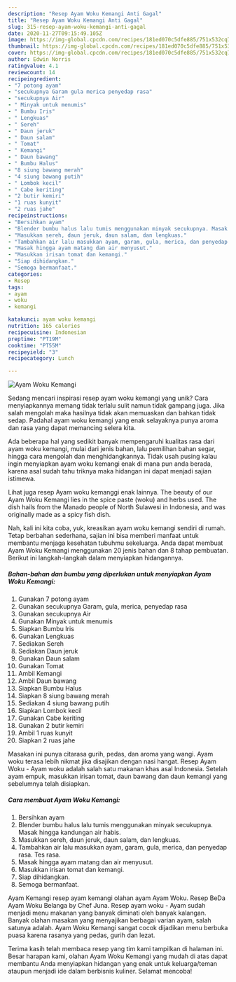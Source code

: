 ```yaml
---
description: "Resep Ayam Woku Kemangi Anti Gagal"
title: "Resep Ayam Woku Kemangi Anti Gagal"
slug: 315-resep-ayam-woku-kemangi-anti-gagal
date: 2020-11-27T09:15:49.105Z
image: https://img-global.cpcdn.com/recipes/181ed070c5dfe885/751x532cq70/ayam-woku-kemangi-foto-resep-utama.jpg
thumbnail: https://img-global.cpcdn.com/recipes/181ed070c5dfe885/751x532cq70/ayam-woku-kemangi-foto-resep-utama.jpg
cover: https://img-global.cpcdn.com/recipes/181ed070c5dfe885/751x532cq70/ayam-woku-kemangi-foto-resep-utama.jpg
author: Edwin Norris
ratingvalue: 4.1
reviewcount: 14
recipeingredient:
- "7 potong ayam"
- "secukupnya Garam gula merica penyedap rasa"
- "secukupnya Air"
- " Minyak untuk menumis"
- " Bumbu Iris"
- " Lengkuas"
- " Sereh"
- " Daun jeruk"
- " Daun salam"
- " Tomat"
- " Kemangi"
- " Daun bawang"
- " Bumbu Halus"
- "8 siung bawang merah"
- "4 siung bawang putih"
- " Lombok kecil"
- " Cabe keriting"
- "2 butir kemiri"
- "1 ruas kunyit"
- "2 ruas jahe"
recipeinstructions:
- "Bersihkan ayam"
- "Blender bumbu halus lalu tumis menggunakan minyak secukupnya. Masak hingga kandungan air habis."
- "Masukkan sereh, daun jeruk, daun salam, dan lengkuas."
- "Tambahkan air lalu masukkan ayam, garam, gula, merica, dan penyedap rasa. Tes rasa."
- "Masak hingga ayam matang dan air menyusut."
- "Masukkan irisan tomat dan kemangi."
- "Siap dihidangkan."
- "Semoga bermanfaat."
categories:
- Resep
tags:
- ayam
- woku
- kemangi

katakunci: ayam woku kemangi 
nutrition: 165 calories
recipecuisine: Indonesian
preptime: "PT19M"
cooktime: "PT55M"
recipeyield: "3"
recipecategory: Lunch

---
```



![Ayam Woku Kemangi](https://img-global.cpcdn.com/recipes/181ed070c5dfe885/751x532cq70/ayam-woku-kemangi-foto-resep-utama.jpg)

Sedang mencari inspirasi resep ayam woku kemangi yang unik? Cara menyiapkannya memang tidak terlalu sulit namun tidak gampang juga. Jika salah mengolah maka hasilnya tidak akan memuaskan dan bahkan tidak sedap. Padahal ayam woku kemangi yang enak selayaknya punya aroma dan rasa yang dapat memancing selera kita.

Ada beberapa hal yang sedikit banyak mempengaruhi kualitas rasa dari ayam woku kemangi, mulai dari jenis bahan, lalu pemilihan bahan segar, hingga cara mengolah dan menghidangkannya. Tidak usah pusing kalau ingin menyiapkan ayam woku kemangi enak di mana pun anda berada, karena asal sudah tahu triknya maka hidangan ini dapat menjadi sajian istimewa.

Lihat juga resep Ayam woku kemanggi enak lainnya. The beauty of our Ayam Woku Kemangi lies in the spice paste (woku) and herbs used. The dish hails from the Manado people of North Sulawesi in Indonesia, and was originally made as a spicy fish dish.


Nah, kali ini kita coba, yuk, kreasikan ayam woku kemangi sendiri di rumah. Tetap berbahan sederhana, sajian ini bisa memberi manfaat untuk membantu menjaga kesehatan tubuhmu sekeluarga. Anda dapat membuat Ayam Woku Kemangi menggunakan 20 jenis bahan dan 8 tahap pembuatan. Berikut ini langkah-langkah dalam menyiapkan hidangannya.

<!--inarticleads1-->

##### Bahan-bahan dan bumbu yang diperlukan untuk menyiapkan Ayam Woku Kemangi:

1. Gunakan 7 potong ayam
1. Gunakan secukupnya Garam, gula, merica, penyedap rasa
1. Gunakan secukupnya Air
1. Gunakan  Minyak untuk menumis
1. Siapkan  Bumbu Iris
1. Gunakan  Lengkuas
1. Sediakan  Sereh
1. Sediakan  Daun jeruk
1. Gunakan  Daun salam
1. Gunakan  Tomat
1. Ambil  Kemangi
1. Ambil  Daun bawang
1. Siapkan  Bumbu Halus
1. Siapkan 8 siung bawang merah
1. Sediakan 4 siung bawang putih
1. Siapkan  Lombok kecil
1. Gunakan  Cabe keriting
1. Gunakan 2 butir kemiri
1. Ambil 1 ruas kunyit
1. Siapkan 2 ruas jahe


Masakan ini punya citarasa gurih, pedas, dan aroma yang wangi. Ayam woku terasa lebih nikmat jika disajikan dengan nasi hangat. Resep Ayam Woku - Ayam woku adalah salah satu makanan khas asal Indonesia. Setelah ayam empuk, masukkan irisan tomat, daun bawang dan daun kemangi yang sebelumnya telah disiapkan. 

<!--inarticleads2-->

##### Cara membuat Ayam Woku Kemangi:

1. Bersihkan ayam
1. Blender bumbu halus lalu tumis menggunakan minyak secukupnya. Masak hingga kandungan air habis.
1. Masukkan sereh, daun jeruk, daun salam, dan lengkuas.
1. Tambahkan air lalu masukkan ayam, garam, gula, merica, dan penyedap rasa. Tes rasa.
1. Masak hingga ayam matang dan air menyusut.
1. Masukkan irisan tomat dan kemangi.
1. Siap dihidangkan.
1. Semoga bermanfaat.


Ayam Kemangi resep ayam kemangi olahan ayam Ayam Woku. Resep BeDa Ayam Woku Belanga by Chef Juna. Resep ayam woku - Ayam sudah menjadi menu makanan yang banyak diminati oleh banyak kalangan. Banyak olahan masakan yang menyajikan berbagai varian ayam, salah satunya adalah. Ayam Woku Kemangi sangat cocok dijadikan menu berbuka puasa karena rasanya yang pedas, gurih dan lezat. 

Terima kasih telah membaca resep yang tim kami tampilkan di halaman ini. Besar harapan kami, olahan Ayam Woku Kemangi yang mudah di atas dapat membantu Anda menyiapkan hidangan yang enak untuk keluarga/teman ataupun menjadi ide dalam berbisnis kuliner. Selamat mencoba!

